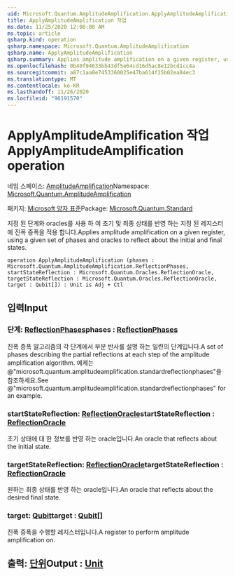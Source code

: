 ```yaml
---
uid: Microsoft.Quantum.AmplitudeAmplification.ApplyAmplitudeAmplification
title: ApplyAmplitudeAmplification 작업
ms.date: 11/25/2020 12:00:00 AM
ms.topic: article
qsharp.kind: operation
qsharp.namespace: Microsoft.Quantum.AmplitudeAmplification
qsharp.name: ApplyAmplitudeAmplification
qsharp.summary: Applies amplitude amplification on a given register, using a given set of phases and oracles to reflect about the initial and final states.
ms.openlocfilehash: 0b40f94633bb43df5e64cd16d5ac8e12bcd1cc4a
ms.sourcegitcommit: a87c1aa8e7453360025e47ba614f25b02ea84ec3
ms.translationtype: MT
ms.contentlocale: ko-KR
ms.lasthandoff: 11/26/2020
ms.locfileid: "96191570"
---
```

# <a name="applyamplitudeamplification-operation"></a><span data-ttu-id="d3872-102">ApplyAmplitudeAmplification 작업</span><span class="sxs-lookup"><span data-stu-id="d3872-102">ApplyAmplitudeAmplification operation</span></span>

<span data-ttu-id="d3872-103">네임 스페이스: [AmplitudeAmplification](xref:Microsoft.Quantum.AmplitudeAmplification)</span><span class="sxs-lookup"><span data-stu-id="d3872-103">Namespace: [Microsoft.Quantum.AmplitudeAmplification](xref:Microsoft.Quantum.AmplitudeAmplification)</span></span>

<span data-ttu-id="d3872-104">패키지: [Microsoft 양자 표준](https://nuget.org/packages/Microsoft.Quantum.Standard)</span><span class="sxs-lookup"><span data-stu-id="d3872-104">Package: [Microsoft.Quantum.Standard](https://nuget.org/packages/Microsoft.Quantum.Standard)</span></span>


<span data-ttu-id="d3872-105">지정 된 단계와 oracles를 사용 하 여 초기 및 최종 상태를 반영 하는 지정 된 레지스터에 진폭 증폭을 적용 합니다.</span><span class="sxs-lookup"><span data-stu-id="d3872-105">Applies amplitude amplification on a given register, using a given set of phases and oracles to reflect about the initial and final states.</span></span>

```qsharp
operation ApplyAmplitudeAmplification (phases : Microsoft.Quantum.AmplitudeAmplification.ReflectionPhases, startStateReflection : Microsoft.Quantum.Oracles.ReflectionOracle, targetStateReflection : Microsoft.Quantum.Oracles.ReflectionOracle, target : Qubit[]) : Unit is Adj + Ctl
```


## <a name="input"></a><span data-ttu-id="d3872-106">입력</span><span class="sxs-lookup"><span data-stu-id="d3872-106">Input</span></span>

### <a name="phases--reflectionphases"></a><span data-ttu-id="d3872-107">단계: [ReflectionPhases](xref:Microsoft.Quantum.AmplitudeAmplification.ReflectionPhases)</span><span class="sxs-lookup"><span data-stu-id="d3872-107">phases : [ReflectionPhases](xref:Microsoft.Quantum.AmplitudeAmplification.ReflectionPhases)</span></span>

<span data-ttu-id="d3872-108">진폭 증폭 알고리즘의 각 단계에서 부분 반사를 설명 하는 일련의 단계입니다.</span><span class="sxs-lookup"><span data-stu-id="d3872-108">A set of phases describing the partial reflections at each step of the amplitude amplification algorithm.</span></span> <span data-ttu-id="d3872-109">예제는 @"microsoft.quantum.amplitudeamplification.standardreflectionphases"을 참조하세요.</span><span class="sxs-lookup"><span data-stu-id="d3872-109">See @"microsoft.quantum.amplitudeamplification.standardreflectionphases" for an example.</span></span>


### <a name="startstatereflection--reflectionoracle"></a><span data-ttu-id="d3872-110">startStateReflection: [ReflectionOracle](xref:Microsoft.Quantum.Oracles.ReflectionOracle)</span><span class="sxs-lookup"><span data-stu-id="d3872-110">startStateReflection : [ReflectionOracle](xref:Microsoft.Quantum.Oracles.ReflectionOracle)</span></span>

<span data-ttu-id="d3872-111">초기 상태에 대 한 정보를 반영 하는 oracle입니다.</span><span class="sxs-lookup"><span data-stu-id="d3872-111">An oracle that reflects about the initial state.</span></span>


### <a name="targetstatereflection--reflectionoracle"></a><span data-ttu-id="d3872-112">targetStateReflection: [ReflectionOracle](xref:Microsoft.Quantum.Oracles.ReflectionOracle)</span><span class="sxs-lookup"><span data-stu-id="d3872-112">targetStateReflection : [ReflectionOracle](xref:Microsoft.Quantum.Oracles.ReflectionOracle)</span></span>

<span data-ttu-id="d3872-113">원하는 최종 상태를 반영 하는 oracle입니다.</span><span class="sxs-lookup"><span data-stu-id="d3872-113">An oracle that reflects about the desired final state.</span></span>


### <a name="target--qubit"></a><span data-ttu-id="d3872-114">target: [Qubit](xref:microsoft.quantum.lang-ref.qubit)</span><span class="sxs-lookup"><span data-stu-id="d3872-114">target : [Qubit](xref:microsoft.quantum.lang-ref.qubit)[]</span></span>

<span data-ttu-id="d3872-115">진폭 증폭을 수행할 레지스터입니다.</span><span class="sxs-lookup"><span data-stu-id="d3872-115">A register to perform amplitude amplification on.</span></span>



## <a name="output--unit"></a><span data-ttu-id="d3872-116">출력: [단위](xref:microsoft.quantum.lang-ref.unit)</span><span class="sxs-lookup"><span data-stu-id="d3872-116">Output : [Unit](xref:microsoft.quantum.lang-ref.unit)</span></span>

